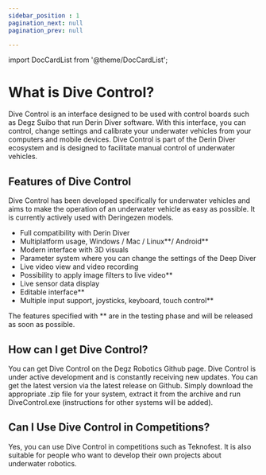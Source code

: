 ```yaml
---
sidebar_position : 1
pagination_next: null
pagination_prev: null

---
```

import DocCardList from '@theme/DocCardList';

# What is Dive Control?

Dive Control is an interface designed to be used with control boards such as Degz Suibo that run Derin Diver software. With this interface, you can control, change settings and calibrate your underwater vehicles from your computers and mobile devices. Dive Control is part of the Derin Diver ecosystem and is designed to facilitate manual control of underwater vehicles.

## Features of Dive Control

Dive Control has been developed specifically for underwater vehicles and aims to make the operation of an underwater vehicle as easy as possible. It is currently actively used with Deringezen models.

- Full compatibility with Derin Diver
- Multiplatform usage, Windows / Mac / Linux**/ Android**
- Modern interface with 3D visuals
- Parameter system where you can change the settings of the Deep Diver
- Live video view and video recording
- Possibility to apply image filters to live video**
- Live sensor data display
- Editable interface**
- Multiple input support, joysticks, keyboard, touch control**

The features specified with ** are in the testing phase and will be released as soon as possible.

## How can I get Dive Control?

You can get Dive Control on the Degz Robotics Github page. Dive Control is under active development and is constantly receiving new updates. You can get the latest version via the latest release on Github. Simply download the appropriate .zip file for your system, extract it from the archive and run DiveControl.exe (instructions for other systems will be added).

## Can I Use Dive Control in Competitions?

Yes, you can use Dive Control in competitions such as Teknofest. It is also suitable for people who want to develop their own projects about underwater robotics.

<DocCardList />